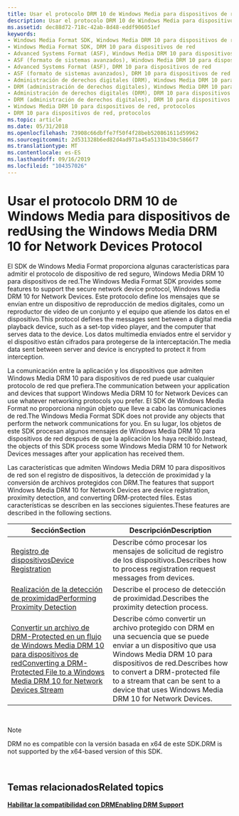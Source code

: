 ```yaml
---
title: Usar el protocolo DRM 10 de Windows Media para dispositivos de red
description: Usar el protocolo DRM 10 de Windows Media para dispositivos de red
ms.assetid: dec88d72-718c-42ab-8d48-eddf906051ef
keywords:
- Windows Media Format SDK, Windows Media DRM 10 para dispositivos de red
- Windows Media Format SDK, DRM 10 para dispositivos de red
- Advanced Systems Format (ASF), Windows Media DRM 10 para dispositivos de red
- ASF (formato de sistemas avanzados), Windows Media DRM 10 para dispositivos de red
- Advanced Systems Format (ASF), DRM 10 para dispositivos de red
- ASF (formato de sistemas avanzados), DRM 10 para dispositivos de red
- Administración de derechos digitales (DRM), Windows Media DRM 10 para dispositivos de red
- DRM (administración de derechos digitales), Windows Media DRM 10 para dispositivos de red
- Administración de derechos digitales (DRM), DRM 10 para dispositivos de red
- DRM (administración de derechos digitales), DRM 10 para dispositivos de red
- Windows Media DRM 10 para dispositivos de red, protocolos
- DRM 10 para dispositivos de red, protocolos
ms.topic: article
ms.date: 05/31/2018
ms.openlocfilehash: 73908c66dbffe7f50f4f28beb520861611d59962
ms.sourcegitcommit: 2d531328b6ed82d4ad971a45a5131b430c5866f7
ms.translationtype: MT
ms.contentlocale: es-ES
ms.lasthandoff: 09/16/2019
ms.locfileid: "104357026"
---
```

# <a name="using-the-windows-media-drm-10-for-network-devices-protocol"></a><span data-ttu-id="5b50a-115">Usar el protocolo DRM 10 de Windows Media para dispositivos de red</span><span class="sxs-lookup"><span data-stu-id="5b50a-115">Using the Windows Media DRM 10 for Network Devices Protocol</span></span>

<span data-ttu-id="5b50a-116">El SDK de Windows Media Format proporciona algunas características para admitir el protocolo de dispositivo de red seguro, Windows Media DRM 10 para dispositivos de red.</span><span class="sxs-lookup"><span data-stu-id="5b50a-116">The Windows Media Format SDK provides some features to support the secure network device protocol, Windows Media DRM 10 for Network Devices.</span></span> <span data-ttu-id="5b50a-117">Este protocolo define los mensajes que se envían entre un dispositivo de reproducción de medios digitales, como un reproductor de vídeo de un conjunto y el equipo que atiende los datos en el dispositivo.</span><span class="sxs-lookup"><span data-stu-id="5b50a-117">This protocol defines the messages sent between a digital media playback device, such as a set-top video player, and the computer that serves data to the device.</span></span> <span data-ttu-id="5b50a-118">Los datos multimedia enviados entre el servidor y el dispositivo están cifrados para protegerse de la interceptación.</span><span class="sxs-lookup"><span data-stu-id="5b50a-118">The media data sent between server and device is encrypted to protect it from interception.</span></span>

<span data-ttu-id="5b50a-119">La comunicación entre la aplicación y los dispositivos que admiten Windows Media DRM 10 para dispositivos de red puede usar cualquier protocolo de red que prefiera.</span><span class="sxs-lookup"><span data-stu-id="5b50a-119">The communication between your application and devices that support Windows Media DRM 10 for Network Devices can use whatever networking protocols you prefer.</span></span> <span data-ttu-id="5b50a-120">El SDK de Windows Media Format no proporciona ningún objeto que lleve a cabo las comunicaciones de red.</span><span class="sxs-lookup"><span data-stu-id="5b50a-120">The Windows Media Format SDK does not provide any objects that perform the network communications for you.</span></span> <span data-ttu-id="5b50a-121">En su lugar, los objetos de este SDK procesan algunos mensajes de Windows Media DRM 10 para dispositivos de red después de que la aplicación los haya recibido.</span><span class="sxs-lookup"><span data-stu-id="5b50a-121">Instead, the objects of this SDK process some Windows Media DRM 10 for Network Devices messages after your application has received them.</span></span>

<span data-ttu-id="5b50a-122">Las características que admiten Windows Media DRM 10 para dispositivos de red son el registro de dispositivos, la detección de proximidad y la conversión de archivos protegidos con DRM.</span><span class="sxs-lookup"><span data-stu-id="5b50a-122">The features that support Windows Media DRM 10 for Network Devices are device registration, proximity detection, and converting DRM-protected files.</span></span> <span data-ttu-id="5b50a-123">Estas características se describen en las secciones siguientes.</span><span class="sxs-lookup"><span data-stu-id="5b50a-123">These features are described in the following sections.</span></span>



| <span data-ttu-id="5b50a-124">Sección</span><span class="sxs-lookup"><span data-stu-id="5b50a-124">Section</span></span>                                                                                                                                                                          | <span data-ttu-id="5b50a-125">Descripción</span><span class="sxs-lookup"><span data-stu-id="5b50a-125">Description</span></span>                                                                                                                                |
|----------------------------------------------------------------------------------------------------------------------------------------------------------------------------------|--------------------------------------------------------------------------------------------------------------------------------------------|
| [<span data-ttu-id="5b50a-126">Registro de dispositivos</span><span class="sxs-lookup"><span data-stu-id="5b50a-126">Device Registration</span></span>](device-registration.md)                                                                                                                                   | <span data-ttu-id="5b50a-127">Describe cómo procesar los mensajes de solicitud de registro de los dispositivos.</span><span class="sxs-lookup"><span data-stu-id="5b50a-127">Describes how to process registration request messages from devices.</span></span>                                                                       |
| [<span data-ttu-id="5b50a-128">Realización de la detección de proximidad</span><span class="sxs-lookup"><span data-stu-id="5b50a-128">Performing Proximity Detection</span></span>](performing-proximity-detection.md)                                                                                                             | <span data-ttu-id="5b50a-129">Describe el proceso de detección de proximidad.</span><span class="sxs-lookup"><span data-stu-id="5b50a-129">Describes the proximity detection process.</span></span>                                                                                                 |
| [<span data-ttu-id="5b50a-130">Convertir un archivo de DRM-Protected en un flujo de Windows Media DRM 10 para dispositivos de red</span><span class="sxs-lookup"><span data-stu-id="5b50a-130">Converting a DRM-Protected File to a Windows Media DRM 10 for Network Devices Stream</span></span>](converting-a-drm-protected-file-to-a-windows-media-drm-10-for-network-devices-stream.md) | <span data-ttu-id="5b50a-131">Describe cómo convertir un archivo protegido con DRM en una secuencia que se puede enviar a un dispositivo que usa Windows Media DRM 10 para dispositivos de red.</span><span class="sxs-lookup"><span data-stu-id="5b50a-131">Describes how to convert a DRM-protected file to a stream that can be sent to a device that uses Windows Media DRM 10 for Network Devices.</span></span> |



 

> [!Note]  
> <span data-ttu-id="5b50a-132">DRM no es compatible con la versión basada en x64 de este SDK.</span><span class="sxs-lookup"><span data-stu-id="5b50a-132">DRM is not supported by the x64-based version of this SDK.</span></span>

 

## <a name="related-topics"></a><span data-ttu-id="5b50a-133">Temas relacionados</span><span class="sxs-lookup"><span data-stu-id="5b50a-133">Related topics</span></span>

<dl> <dt>

[<span data-ttu-id="5b50a-134">**Habilitar la compatibilidad con DRM**</span><span class="sxs-lookup"><span data-stu-id="5b50a-134">**Enabling DRM Support**</span></span>](enabling-drm-support.md)
</dt> </dl>

 

 




